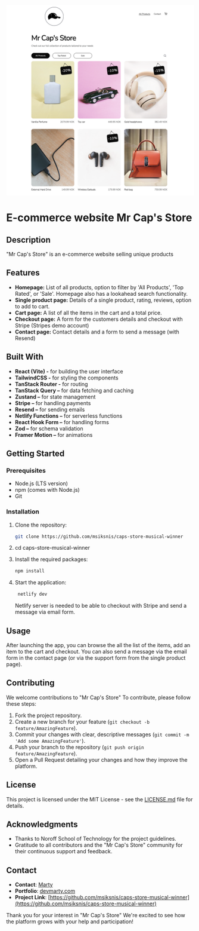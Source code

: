 ![Mr Cap's Store Logo](/public/assets/homepage.png)

# E-commerce website Mr Cap's Store

## Description

"Mr Cap's Store" is an e-commerce website selling unique products

## Features

- **Homepage:** List of all products, option to filter by 'All Products', 'Top Rated', or 'Sale'. Homepage also has a lookahead search functionality.
- **Single product page:** Details of a single product, rating, reviews, option to add to cart.
- **Cart page:** A list of all the items in the cart and a total price.
- **Checkout page:** A form for the customers details and checkout with Stripe (Stripes demo account)
- **Contact page:** Contact details and a form to send a message (with Resend)

## Built With

- **React (Vite) -** for building the user interface
- **TailwindCSS -** for styling the components
- **TanStack Router -** for routing
- **TanStack Query –** for data fetching and caching
- **Zustand –** for state management
- **Stripe –** for handling payments
- **Resend –** for sending emails
- **Netlify Functions –** for serverless functions
- **React Hook Form –** for handling forms
- **Zod –** for schema validation
- **Framer Motion –** for animations

## Getting Started

### Prerequisites

- Node.js (LTS version)
- npm (comes with Node.js)
- Git

### Installation

1. Clone the repository:

   ```bash
   git clone https://github.com/msiksnis/caps-store-musical-winner
   ```

2. cd caps-store-musical-winner

3. Install the required packages:

   ```bash
   npm install

   ```

4. Start the application:

   ```bash
    netlify dev
   ```

   Netlify server is needed to be able to checkout with Stripe and send a message via email form.

## Usage

After launching the app, you can browse the all the list of the items, add an item to the cart and checkout. You can also send a message via the email form in the contact page (or via the support form from the single product page).

## Contributing

We welcome contributions to "Mr Cap's Store" To contribute, please follow these steps:

1. Fork the project repository.
2. Create a new branch for your feature (`git checkout -b feature/AmazingFeature`).
3. Commit your changes with clear, descriptive messages (`git commit -m 'Add some AmazingFeature'`).
4. Push your branch to the repository (`git push origin feature/AmazingFeature`).
5. Open a Pull Request detailing your changes and how they improve the platform.

## License

This project is licensed under the MIT License - see the [LICENSE.md](LICENSE.md) file for details.

## Acknowledgments

- Thanks to Noroff School of Technology for the project guidelines.
- Gratitude to all contributors and the "Mr Cap's Store" community for their continuous support and feedback.

## Contact

- **Contact**: [Marty](devmarty@gmail.com)
- **Portfolio**: [devmarty.com](https://devmarty.com/)
- **Project Link**: [https://github.com/msiksnis/caps-store-musical-winner](https://github.com/msiksnis/caps-store-musical-winner)

Thank you for your interest in "Mr Cap's Store" We're excited to see how the platform grows with your help and participation!
